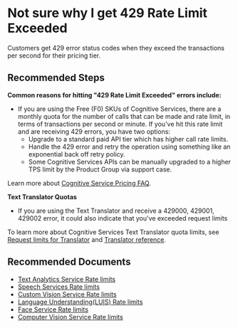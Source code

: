 <properties
  pagetitle="Not sure why I get 429 Rate Limit Exceeded"
  service="microsoft.cognitiveservices"
  resource="accounts"
  ms.author="enesu"
  selfhelptype="Resource"
  supporttopicids="32589924,32683840,32683903,32689769,32690005,32690072,32690129,32690183,32727854,32740941,32740991,32741117,32741191,32741241,32741287,32743562,32749320"
  productpesids="16121,16970,17256,16971,16972,17257,17258,16869,17326,17260,16919,16870,16973,16974,17298,17253,17254"
  cloudenvironments="public, fairfax, mooncake, blackforest, ussec, usnat"
  articleid="d00b30ff-c55b-4e9b-9073-4a193d714d1a"
  ownershipid="AzureCogSvc_CognitiveServices" />
# Not sure why I get 429 Rate Limit Exceeded

Customers get 429 error status codes when they exceed the transactions per second for their pricing tier.

## **Recommended Steps**

**Common reasons for hitting "429 Rate Limit Exceeded" errors include:**
* If you are using the Free (F0) SKUs of Cognitive Services, there are a monthly quota for the number of calls that can be made and rate limit, in terms of transactions per second or minute. If you've hit this rate limit and are receiving 429 errors, you have two options:
  * Upgrade to a standard paid API tier which has higher call rate limits.
  * Handle the 429 error and retry the operation using something like an exponential back off retry policy.
  * Some Cognitive Services APIs can be manually upgraded to a higher TPS limit by the Product Group via support case.

Learn more about [Cognitive Service Pricing FAQ]( https://azure.microsoft.com/pricing/details/cognitive-services/).

**Text Translator Quotas**
* If you are using the Text Translator and receive a 429000, 429001, 429002 error, it could also indicate that you've exceeded request limits

To learn more about Cognitive Services Text Translator quota limits, see [Request limits for Translator]( https://docs.microsoft.com/azure/cognitive-services/translator/request-limits#character-limits-per-hour) and [Translator reference]( https://docs.microsoft.com/azure/cognitive-services/translator/reference/v3-0-reference).

## **Recommended Documents**

* [Text Analytics Service Rate limits]( https://docs.microsoft.com/azure/cognitive-services/Text-Analytics/concepts/data-limits?tabs=version-3#rate-limits)
* [Speech Services Rate limits]( https://docs.microsoft.com/azure/cognitive-services/speech-service/speech-services-quotas-and-limits)
* [Custom Vision Service Rate limits]( https://docs.microsoft.com/azure/cognitive-services/custom-vision-service/limits-and-quotas)
* [Language Understanding(LUIS) Rate limits]( https://azure.microsoft.com/pricing/details/cognitive-services/language-understanding-intelligent-services/)
* [Face Service Rate limits]( https://azure.microsoft.com/pricing/details/cognitive-services/face-api/)
* [Computer Vision Service Rate limits]( https://azure.microsoft.com/pricing/details/cognitive-services/computer-vision/)